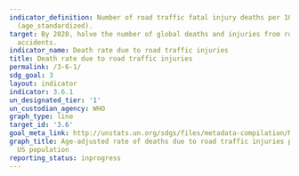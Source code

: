 ```yaml
---
indicator_definition: Number of road traffic fatal injury deaths per 100 000 population
  (age_standardized).
target: By 2020, halve the number of global deaths and injuries from road traffic
  accidents.
indicator_name: Death rate due to road traffic injuries
title: Death rate due to road traffic injuries
permalink: /3-6-1/
sdg_goal: 3
layout: indicator
indicator: 3.6.1
un_designated_tier: '1'
un_custodian_agency: WHO
graph_type: line
target_id: '3.6'
goal_meta_link: http://unstats.un.org/sdgs/files/metadata-compilation/Metadata-Goal-3.pdf
graph_title: Age-adjusted rate of deaths due to road traffic injuries per 100,000
  US population
reporting_status: inprogress
---
```

